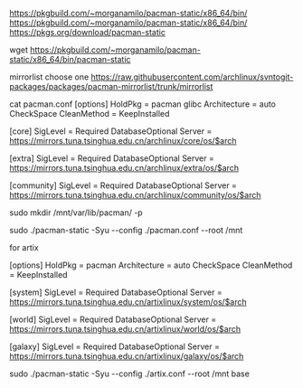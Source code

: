 https://pkgbuild.com/~morganamilo/pacman-static/x86_64/bin/
https://pkgbuild.com/~morganamilo/pacman-static/x86_64/bin/
https://pkgs.org/download/pacman-static

wget https://pkgbuild.com/~morganamilo/pacman-static/x86_64/bin/pacman-static

mirrorlist choose one
https://raw.githubusercontent.com/archlinux/svntogit-packages/packages/pacman-mirrorlist/trunk/mirrorlist

cat pacman.conf
[options]
HoldPkg = pacman glibc
Architecture = auto
CheckSpace
CleanMethod = KeepInstalled


[core]
SigLevel = Required DatabaseOptional
Server = https://mirrors.tuna.tsinghua.edu.cn/archlinux/core/os/$arch

[extra]
SigLevel = Required DatabaseOptional
Server = https://mirrors.tuna.tsinghua.edu.cn/archlinux/extra/os/$arch

[community]
SigLevel = Required DatabaseOptional
Server = https://mirrors.tuna.tsinghua.edu.cn/archlinux/community/os/$arch


sudo mkdir /mnt/var/lib/pacman/ -p 

sudo ./pacman-static -Syu --config ./pacman.conf  --root /mnt


for artix 

[options]
HoldPkg = pacman 
Architecture = auto
CheckSpace
CleanMethod = KeepInstalled


[system]
SigLevel = Required DatabaseOptional
Server = https://mirrors.tuna.tsinghua.edu.cn/artixlinux/system/os/$arch

[world]
SigLevel = Required DatabaseOptional
Server = https://mirrors.tuna.tsinghua.edu.cn/artixlinux/world/os/$arch

[galaxy]
SigLevel = Required DatabaseOptional
Server = https://mirrors.tuna.tsinghua.edu.cn/artixlinux/galaxy/os/$arch

sudo ./pacman-static -Syu --config ./artix.conf  --root /mnt  base


